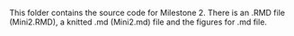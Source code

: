 This folder contains the source code for Milestone 2. There is an .RMD file (Mini2.RMD), a knitted .md (Mini2.md) file and the figures for .md file.
